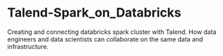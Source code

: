 # Talend-Spark_on_Databricks
Creating and connecting databricks spark cluster with Talend. How data engineers and data scientists can collaborate on the same data and infrastructure.
